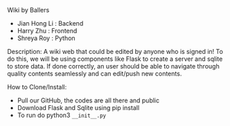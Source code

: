 Wiki by Ballers

* Jian Hong Li : Backend
* Harry Zhu : Frontend
* Shreya Roy : Python

Description:
  A wiki web that could be edited by anyone who is signed in! To do this, we will
be using components like Flask to create a server and sqlite to store data.
If done correctly, an user should be able to navigate through quality contents
seamlessly and can edit/push new contents.

How to Clone/Install:
  * Pull our GitHub, the codes are all there and public
  * Download Flask and Sqlite using pip install
  * To run do python3 `__init__.py`
